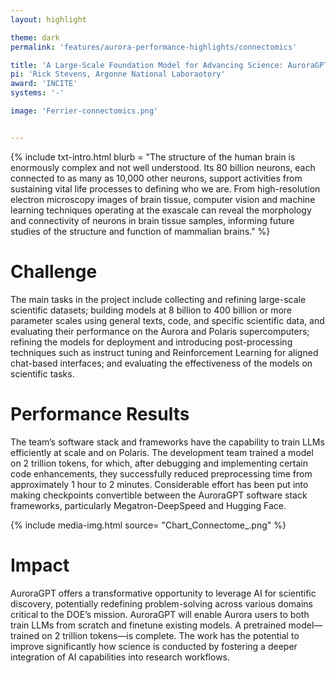 ```yaml
---
layout: highlight

theme: dark
permalink: 'features/aurora-performance-highlights/connectomics'

title: 'A Large-Scale Foundation Model for Advancing Science: AuroraGPT'
pi: 'Rick Stevens, Argonne National Laboraotory'
award: 'INCITE'
systems: '-'

image: 'Ferrier-connectomics.png' 


---
```


{% include txt-intro.html 
    blurb = "The structure of the human brain is enormously complex and not well understood. Its 80 billion neurons, each connected to as many as 10,000 other neurons, support activities from sustaining vital life processes to defining who we are. From high-resolution electron microscopy images of brain tissue, computer vision and machine learning techniques operating at the exascale can reveal the morphology and connectivity of neurons in brain tissue samples, informing future studies of the structure and function of mammalian brains."
%}



# Challenge

The main tasks in the project include collecting and refining large-scale scientific datasets; building models at 8 billion to 400 billion or more parameter scales using general texts, code, and specific scientific data, and evaluating their performance on the Aurora and Polaris supercomputers; refining the models for deployment and introducing post-processing techniques such as instruct tuning and Reinforcement Learning for aligned chat-based interfaces; and evaluating the effectiveness of the models on scientific tasks.


# Performance Results
The team’s software stack and frameworks have the capability to train LLMs efficiently at scale and on Polaris. The development team trained a model on 2 trillion tokens, for which, after  debugging and implementing certain code enhancements, they successfully reduced preprocessing time from approximately 1 hour to 2 minutes. Considerable effort has been put into making checkpoints convertible between the AuroraGPT software stack frameworks, particularly Megatron-DeepSpeed and Hugging Face.

{% include media-img.html
   source= "Chart_Connectome_.png"
%}

# Impact

AuroraGPT offers a transformative opportunity to leverage AI for scientific discovery, potentially redefining problem-solving across various domains critical to the DOE’s mission. AuroraGPT will enable Aurora users to both train LLMs from scratch and finetune existing models. A pretrained model—trained on 2 trillion tokens—is complete. The work has the potential to improve significantly how science is conducted by fostering a deeper integration of AI capabilities into research workflows.

